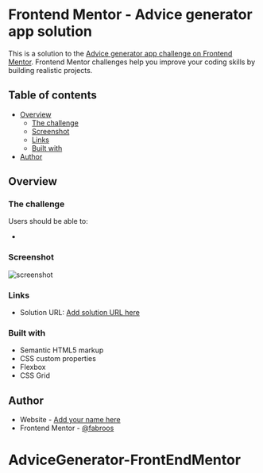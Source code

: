 # Frontend Mentor - Advice generator app solution

This is a solution to the [Advice generator app challenge on Frontend Mentor](https://www.frontendmentor.io/challenges/advice-generator-app-QdUG-13db). Frontend Mentor challenges help you improve your coding skills by building realistic projects.

## Table of contents

- [Overview](#overview)
  - [The challenge](#the-challenge)
  - [Screenshot](#screenshot)
  - [Links](#links)
  - [Built with](#built-with)
- [Author](#author)

## Overview

### The challenge

Users should be able to:

-

### Screenshot

![screenshot](./screenshot.jpg)

### Links

- Solution URL: [Add solution URL here](https://github.com/fabroos/AdviceGenerator-FrontEndMentor)

### Built with

- Semantic HTML5 markup
- CSS custom properties
- Flexbox
- CSS Grid

## Author

- Website - [Add your name here](https:/github.com/fabroos.com)
- Frontend Mentor - [@fabroos](https://www.frontendmentor.io/profile/fabroos)

# AdviceGenerator-FrontEndMentor
